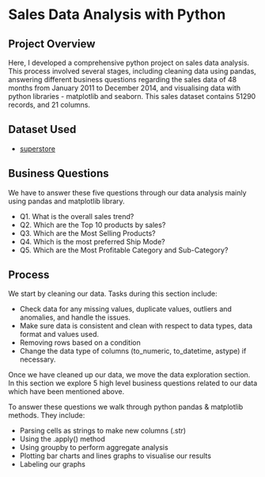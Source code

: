 # Sales Data Analysis with Python

## Project Overview

Here, I developed a comprehensive python project on sales data analysis. This process involved several stages, including cleaning data using pandas, answering different business questions regarding the sales data of 48 months from January 2011 to December 2014, and visualising data with python libraries - matplotlib and seaborn. This sales dataset contains 51290 records, and 21 columns. 

## Dataset Used
- <a href="https://github.com/NazimUddin17/Sales_Data_Analysis_with_Python/blob/main/superstore.xlsx">superstore</a>

## Business Questions
We have to answer these five questions through our data analysis mainly using pandas and matplotlib library.

- Q1. What is the overall sales trend?
- Q2. Which are the Top 10 products by sales?
- Q3. Which are the Most Selling Products?
- Q4. Which is the most preferred Ship Mode?
- Q5. Which are the Most Profitable Category and Sub-Category?

## Process
 We start by cleaning our data. Tasks during this section include:
- Check data for any missing values, duplicate values, outliers and anomalies, and handle the issues.
- Make sure data is consistent and clean with respect to data types, data format and values used. 
- Removing rows based on a condition
- Change the data type of columns (to_numeric, to_datetime, astype) if necessary.

Once we have cleaned up our data, we move the data exploration section. In this section we explore 5 high level business questions related to our data which have been mentioned above.

To answer these questions we walk through python pandas & matplotlib methods. They include:

- Parsing cells as strings to make new columns (.str) 
- Using the .apply() method
- Using groupby to perform aggregate analysis
- Plotting bar charts and lines graphs to visualise our results
- Labeling our graphs

 
